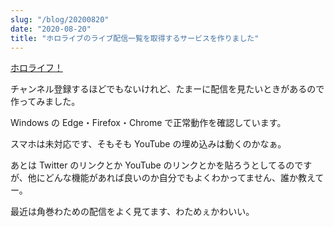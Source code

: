 ```yaml
---
slug: "/blog/20200820"
date: "2020-08-20"
title: "ホロライブのライブ配信一覧を取得するサービスを作りました"
---
```


[ホロライフ！](https://hololife.kkweb.io/)

チャンネル登録するほどでもないけれど、たまーに配信を見たいときがあるので作ってみました。

Windows の Edge・Firefox・Chrome で正常動作を確認しています。

スマホは未対応です、そもそも YouTube の埋め込みは動くのかなぁ。

あとは Twitter のリンクとか YouTube のリンクとかを貼ろうとしてるのですが、他にどんな機能があれば良いのか自分でもよくわかってません、誰か教えてー。

最近は角巻わための配信をよく見てます、わためぇかわいい。
